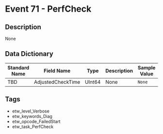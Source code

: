 # Event 71 - PerfCheck

## Description
None

## Data Dictionary
|Standard Name|Field Name|Type|Description|Sample Value|
|---|---|---|---|---|
|TBD|AdjustedCheckTime|UInt64|None|`None`|

## Tags
* etw_level_Verbose
* etw_keywords_Diag
* etw_opcode_FailedStart
* etw_task_PerfCheck